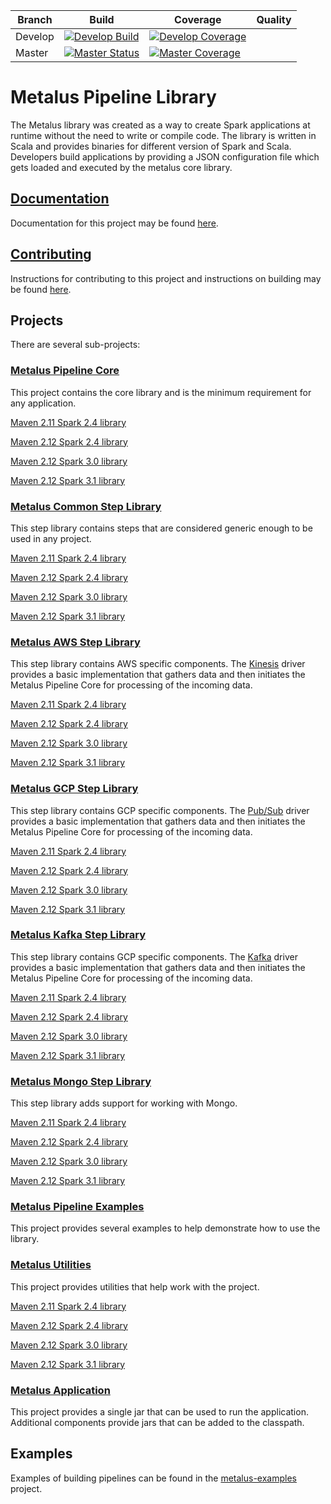 |Branch|Build|Coverage|Quality|
-------|-----|---------|-------|
|Develop|[![Develop Build](https://travis-ci.com/Acxiom/metalus.svg?branch=develop)](https://travis-ci.com/Acxiom/metalus?branch=develop)|[![Develop Coverage](https://img.shields.io/coveralls/github/Acxiom/metalus/develop.svg)](https://coveralls.io/github/Acxiom/metalus?branch=develop)
|Master|[![Master Status](https://travis-ci.com/Acxiom/metalus.svg?branch=master)](https://travis-ci.com/Acxiom/metalus?branch=master)|[![Master Coverage](https://img.shields.io/coveralls/github/Acxiom/metalus/master.svg)](https://coveralls.io/github/Acxiom/metalus?branch=master)

# Metalus Pipeline Library
The Metalus library was created as a way to create Spark applications at runtime without the need to write or compile
code. The library is written in Scala and provides binaries for different version of Spark and Scala. Developers build
applications by providing a JSON configuration file which gets loaded and executed by the metalus core library. 

## [Documentation](docs/readme.md)
Documentation for this project may be found [here](docs/readme.md).

## [Contributing](docs/contributions.md)
Instructions for contributing to this project and instructions on building may be found [here](docs/contributions.md).

## Projects
There are several sub-projects:

### [Metalus Pipeline Core](metalus-core/readme.md)
This project contains the core library and is the minimum requirement for any application.

[Maven 2.11 Spark 2.4 library](https://search.maven.org/search?q=a:metalus-core_2.11-spark_2.4)

[Maven 2.12 Spark 2.4 library](https://search.maven.org/search?q=a:metalus-core_2.12-spark_2.4)

[Maven 2.12 Spark 3.0 library](https://search.maven.org/search?q=a:metalus-core_2.12-spark_3.0)

[Maven 2.12 Spark 3.1 library](https://search.maven.org/search?q=a:metalus-core_2.12-spark_3.1)

### [Metalus Common Step Library](metalus-common/readme.md)
This step library contains steps that are considered generic enough to be used in any project.

[Maven 2.11 Spark 2.4 library](https://search.maven.org/search?q=a:metalus-common_2.11-spark_2.4)

[Maven 2.12 Spark 2.4 library](https://search.maven.org/search?q=a:metalus-common_2.12-spark_2.4)

[Maven 2.12 Spark 3.0 library](https://search.maven.org/search?q=a:metalus-common_2.12-spark_3.0)

[Maven 2.12 Spark 3.1 library](https://search.maven.org/search?q=a:metalus-common_2.12-spark_3.1)

### [Metalus AWS Step Library](metalus-aws/readme.md)
This step library contains AWS specific components. The [Kinesis](https://aws.amazon.com/kinesis/) driver provides a 
basic implementation that gathers data and then initiates the Metalus Pipeline Core for processing of the incoming data.

[Maven 2.11 Spark 2.4 library](https://search.maven.org/search?q=a:metalus-aws_2.11-spark_2.4)

[Maven 2.12 Spark 2.4 library](https://search.maven.org/search?q=a:metalus-aws_2.12-spark_2.4)

[Maven 2.12 Spark 3.0 library](https://search.maven.org/search?q=a:metalus-aws_2.12-spark_3.0)

[Maven 2.12 Spark 3.1 library](https://search.maven.org/search?q=a:metalus-aws_2.12-spark_3.1)

### [Metalus GCP Step Library](metalus-gcp/readme.md)
This step library contains GCP specific components. The [Pub/Sub](https://cloud.google.com/pubsub/docs/overview) driver provides a 
basic implementation that gathers data and then initiates the Metalus Pipeline Core for processing of the incoming data.

[Maven 2.11 Spark 2.4 library](https://search.maven.org/search?q=a:metalus-gcp_2.11-spark_2.4)

[Maven 2.12 Spark 2.4 library](https://search.maven.org/search?q=a:metalus-gcp_2.12-spark_2.4)

[Maven 2.12 Spark 3.0 library](https://search.maven.org/search?q=a:metalus-gcp_2.12-spark_3.0)

[Maven 2.12 Spark 3.1 library](https://search.maven.org/search?q=a:metalus-gcp_2.12-spark_3.1)

### [Metalus Kafka Step Library](metalus-kafka/readme.md)
This step library contains GCP specific components. The [Kafka](https://kafka.apache.org/) driver provides a 
basic implementation that gathers data and then initiates the Metalus Pipeline Core for processing of the incoming data.

[Maven 2.11 Spark 2.4 library](https://search.maven.org/search?q=a:metalus-kafka_2.11-spark_2.4)

[Maven 2.12 Spark 2.4 library](https://search.maven.org/search?q=a:metalus-kafka_2.12-spark_2.4)

[Maven 2.12 Spark 3.0 library](https://search.maven.org/search?q=a:metalus-kafka_2.12-spark_3.0)

[Maven 2.12 Spark 3.1 library](https://search.maven.org/search?q=a:metalus-kafka_2.12-spark_3.1)

### [Metalus Mongo Step Library](metalus-mongo/readme.md)
This step library adds support for working with Mongo.

[Maven 2.11 Spark 2.4 library](https://search.maven.org/search?q=a:metalus-mongo_2.11-spark_2.4)

[Maven 2.12 Spark 2.4 library](https://search.maven.org/search?q=a:metalus-mongo_2.12-spark_2.4)

[Maven 2.12 Spark 3.0 library](https://search.maven.org/search?q=a:metalus-mongo_2.12-spark_3.0)

[Maven 2.12 Spark 3.1 library](https://search.maven.org/search?q=a:metalus-mongo_2.12-spark_3.1)

### [Metalus Pipeline Examples](metalus-examples/readme.md)
This project provides several examples to help demonstrate how to use the library.

### [Metalus Utilities](metalus-utils/readme.md)
This project provides utilities that help work with the project.

[Maven 2.11 Spark 2.4 library](https://search.maven.org/search?q=a:metalus-utils_2.11-spark_2.4)

[Maven 2.12 Spark 2.4 library](https://search.maven.org/search?q=a:metalus-utils_2.12-spark_2.4)

[Maven 2.12 Spark 3.0 library](https://search.maven.org/search?q=a:metalus-utils_2.12-spark_3.0)

[Maven 2.12 Spark 3.1 library](https://search.maven.org/search?q=a:metalus-utils_2.12-spark_3.1)

### [Metalus Application](metalus-application/readme.md)
This project provides a single jar that can be used to run the application. Additional components provide jars that can be
added to the classpath.

## Examples
Examples of building pipelines can be found in the [metalus-examples](metalus-examples/readme.md) project.
